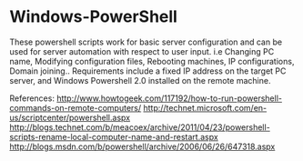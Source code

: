 Windows-PowerShell
==================

These powershell scripts work for basic server configuration and can be used for server automation with respect to user input.
i.e Changing PC name, Modifying configuration files, Rebooting machines, IP configurations, Domain joining..
Requirements include a fixed IP address on the target PC server, and Windows Powershell 2.0 installed on the remote machine.

References:
http://www.howtogeek.com/117192/how-to-run-powershell-commands-on-remote-computers/
http://technet.microsoft.com/en-us/scriptcenter/powershell.aspx
http://blogs.technet.com/b/meacoex/archive/2011/04/23/powershell-scripts-rename-local-computer-name-and-restart.aspx
http://blogs.msdn.com/b/powershell/archive/2006/06/26/647318.aspx
